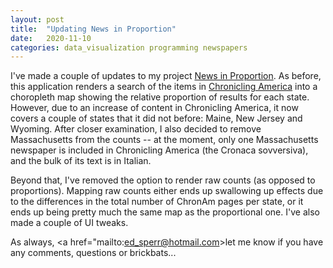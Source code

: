 ```yaml
---
layout: post
title:  "Updating News in Proportion"
date:   2020-11-10
categories: data_visualization programming newspapers
---
```


I've made a couple of updates to my project [News in Proportion](http://esperr.github.io/newsinproportion/). As before, this application renders a search of the items in [Chronicling America](https://chroniclingamerica.loc.gov/) into a choropleth map showing the relative proportion of results for each state. However, due to an increase of content in Chronicling America, it now covers a couple of states that it did not before: Maine, New Jersey and Wyoming. After closer examination, I also decided to remove Massachusetts from the counts -- at the moment, only one Massachusetts newspaper is included in Chronicling America (the Cronaca sovversiva), and the bulk of its text is in Italian.

Beyond that, I've removed the option to render raw counts (as opposed to proportions). Mapping raw counts either ends up swallowing up effects due to the differences in the total number of ChronAm pages per state, or it ends up being pretty much the same map as the proportional one. I've also made a couple of UI tweaks.

As always, <a href="mailto:ed_sperr@hotmail.com>let me know</a> if you have any comments, questions or brickbats...
